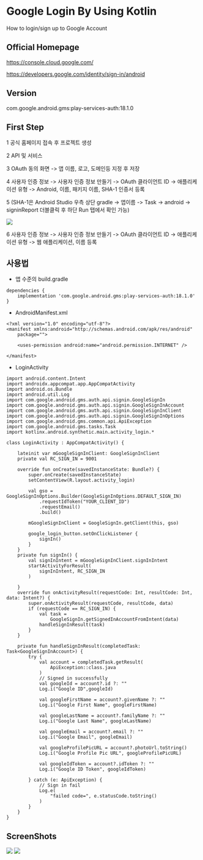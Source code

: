 Google Login By Using Kotlin
============
How to login/sign up to Google Account

Official Homepage
-----------
https://console.cloud.google.com/

https://developers.google.com/identity/sign-in/android

Version
-----------
com.google.android.gms:play-services-auth:18.1.0


First Step
-----------
1 공식 홈페이지 접속 후 프로젝트 생성

2 API 및 서비스

3 OAuth 동의 화면 -> 앱 이름, 로고, 도메인등 지정 후 저장

4 사용자 인증 정보 -> 사용자 인증 정보 만들기 -> OAuth 클라이언트 ID -> 애플리케이션 유형 -> Android, 이름, 패키지 이름, SHA-1 인증서 등록

5 (SHA-1은 Android Studio 우측 상단 gradle -> 앱이름 -> Task -> android -> signinReport 더블클릭 후 하단 Run 탭에서 확인 가능)

<img whdth = "50" src = "https://github.com/kimhyungho/googlelogin/blob/master/google_login_image/signingReport.JPG">

6 사용자 인증 정보 -> 사용자 인증 정보 만들기 -> OAuth 클라이언트 ID -> 애플리케이션 유형 -> 웹 애플리케이션, 이름 등록


사용법
-----------
* 앱 수준의 build.gradle
```
dependencies {
    implementation 'com.google.android.gms:play-services-auth:18.1.0'
}
```

* AndroidManifest.xml
```
<?xml version="1.0" encoding="utf-8"?>
<manifest xmlns:android="http://schemas.android.com/apk/res/android"
    package="">

    <uses-permission android:name="android.permission.INTERNET" />

</manifest>
```
* LoginActivity
```
import android.content.Intent
import androidx.appcompat.app.AppCompatActivity
import android.os.Bundle
import android.util.Log
import com.google.android.gms.auth.api.signin.GoogleSignIn
import com.google.android.gms.auth.api.signin.GoogleSignInAccount
import com.google.android.gms.auth.api.signin.GoogleSignInClient
import com.google.android.gms.auth.api.signin.GoogleSignInOptions
import com.google.android.gms.common.api.ApiException
import com.google.android.gms.tasks.Task
import kotlinx.android.synthetic.main.activity_login.*

class LoginActivity : AppCompatActivity() {

    lateinit var mGoogleSignInClient: GoogleSignInClient
    private val RC_SIGN_IN = 9001

    override fun onCreate(savedInstanceState: Bundle?) {
        super.onCreate(savedInstanceState)
        setContentView(R.layout.activity_login)

        val gso = GoogleSignInOptions.Builder(GoogleSignInOptions.DEFAULT_SIGN_IN)
            .requestIdToken("YOUR_CLIENT_ID")
            .requestEmail()
            .build()

        mGoogleSignInClient = GoogleSignIn.getClient(this, gso)

        google_login_button.setOnClickListener {
            signIn()
        }
    }
    private fun signIn() {
        val signInIntent = mGoogleSignInClient.signInIntent
        startActivityForResult(
            signInIntent, RC_SIGN_IN
        )

    }
    override fun onActivityResult(requestCode: Int, resultCode: Int, data: Intent?) {
        super.onActivityResult(requestCode, resultCode, data)
        if (requestCode == RC_SIGN_IN) {
            val task =
                GoogleSignIn.getSignedInAccountFromIntent(data)
            handleSignInResult(task)
        }
    }

    private fun handleSignInResult(completedTask: Task<GoogleSignInAccount>) {
        try {
            val account = completedTask.getResult(
                ApiException::class.java
            )
            // Signed in successfully
            val googleId = account?.id ?: ""
            Log.i("Google ID",googleId)

            val googleFirstName = account?.givenName ?: ""
            Log.i("Google First Name", googleFirstName)

            val googleLastName = account?.familyName ?: ""
            Log.i("Google Last Name", googleLastName)

            val googleEmail = account?.email ?: ""
            Log.i("Google Email", googleEmail)

            val googleProfilePicURL = account?.photoUrl.toString()
            Log.i("Google Profile Pic URL", googleProfilePicURL)

            val googleIdToken = account?.idToken ?: ""
            Log.i("Google ID Token", googleIdToken)

        } catch (e: ApiException) {
            // Sign in fail
            Log.e(
                "failed code=", e.statusCode.toString()
            )
        }
    }
}
```
ScreenShots
-----------
<div>
<img whdth = "50" src = "https://github.com/kimhyungho/googlelogin/blob/master/google_login_image/1.JPG">
<img whdth = "50" src = "https://github.com/kimhyungho/googlelogin/blob/master/google_login_image/2.JPG">
<div>
